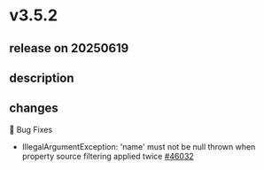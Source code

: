 # v3.5.2

## release on 20250619

## description

## changes

🐞 Bug Fixes

* IllegalArgumentException: 'name' must not be null thrown when property source filtering applied twice <a href="https://github.com/spring-projects/spring-boot/issues/46032" data-hovercard-type="issue" data-hovercard-url="/spring-projects/spring-boot/issues/46032/hovercard">#46032</a>

